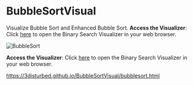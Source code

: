 # BubbleSortVisual
Visualize Bubble Sort and Enhanced Bubble Sort.
**Access the Visualizer**: Click [here](https://3disturbed.github.io/BubbleSortVisual/bubblesort.html) to open the Binary Search Visualizer in your web browser.

![BubbleSort](https://github.com/user-attachments/assets/f1d4f655-fa93-485f-afd8-10614761cf93)

**Access the Visualizer**: Click [here](https://3disturbed.github.io/BubbleSortVisual/bubblesort.html) to open the Binary Search Visualizer in your web browser.

https://3disturbed.github.io/BubbleSortVisual/bubblesort.html
